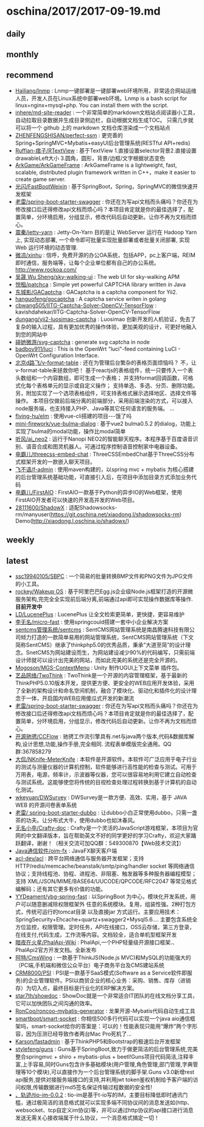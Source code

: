 # oschina/2017/2017-09-19.md



## daily



## monthly



## recommend

- [Hailiang/lnmp](http://git.oschina.net/hehl/lnmp) : Lnmp一键部署是一键部署web环境所用，非常适合网站运维人员，开发人员在Linux系统中部署web环境。Lnmp is a bash script for linux+nginx+mysql+php. You can install them with the script.
- [inhere/md-site-reader](http://git.oschina.net/inhere/md-site-reader) : 一个非常简单的markdown文档站点阅读器小工具，自动拉取目录数据并生成目录侧边栏，自动根据文档生成TOC。 只需几步就可以将一个 github 上的 markdown 文档仓库渲染成一个文档站点
- [ZHENFENGSHISAN/perfect-ssm](http://git.oschina.net/zhenfeng13/perfect-ssm) : 更完善的Spring+SpringMVC+Mybatis+easyUI后台管理系统(RESTful API+redis)
- [Ruffian-痞子/RTextView](http://git.oschina.net/632835821/RTextView) : 基于TextView 1.直接设置selector背景2.直接设置drawableLeft大小 3.圆角，圆形，背景/边框/文字根据状态变色
- [ArkGame/ArkGameFrame](http://git.oschina.net/ArkGame/ArkGameFrame) : ArkGameFrame is a lightweight, fast, scalable, distributed plugin framework written in C++，make it easier to create game server.
- [光闪/FastBootWeixin](http://git.oschina.net/kingshine/FastBootWeixin) : 基于SpringBoot，Spring，SpringMVC的微信快速开发框架
- [老雷/spring-boot-starter-swagger](http://git.oschina.net/reger/spring-boot-starter-swagger) : 你还在为写api文档而头痛吗？你还在为修改接口后还得修改api文档而烦心吗？本项目肯定就是你的最佳选择了，配置简单，分环境启用，分组显示，修改代码后自动更新。让你不再为文档而烦心。
- [震秦/jetty-yarn](http://git.oschina.net/zhzhenqin/jetty-yarn) : Jetty-On-Yarn 目的是让 WebServer 运行在 Hadoop Yarn上, 实现动态部署, 一个命令即可批量实现批量部署或者批量关闭部署, 实现Web 运行环境的动态管理.
- [微凉/xinhu](http://git.oschina.net/eshophp/xinhu) : 信呼，免费开源的办公OA系统，包括APP，pc上客户端，REIM即时通信，服务端等，让每个企业单位都有自己的办公系统。 http://www.rockoa.com/
- [吴晟 Wu Sheng/sky-walking-ui](http://git.oschina.net/wu-sheng/sky-walking-ui) : The web UI for sky-walking APM
- [悦租/patchca](http://git.oschina.net/yuezhu365/patchca) : Simple yet powerful CAPTCHA library written in Java
- [东城影/GACaptcha](http://git.oschina.net/zhyun/GACaptcha) : GACaptcha is a captcha component for Yii2.
- [hanguofeng/gocaptcha](http://git.oschina.net/hanguofeng/gocaptcha) : A captcha service writen in golang
- [cbwang505/IITG-Captcha-Solver-OpenCV-TensorFlow](http://git.oschina.net/cbwang505/IITG-Captcha-Solver-OpenCV-TensorFlow) : kavishdahekar/IITG-Captcha-Solver-OpenCV-TensorFlow
- [dungang/yii2-luosimao-captcha](http://git.oschina.net/dungang/yii2-luosimao-captcha) : Luosimao 创新开发的人机验证，免去了复杂的输入过程，具有更加优秀的操作体验，更加美观的设计，可更好地融入到您的网站中
- [碰她微游/svg-captcha](http://git.oschina.net/viyo/svg-captcha) : generate svg captcha in node
- [badboy911/luci](http://git.oschina.net/badboy911/luci) : This is the OpenWrt "luci"-feed containing LuCI - OpenWrt Configuration Interface.
- [北京d路飞/v-format-table](http://git.oschina.net/iflegend/v-format-table) : 还在为管理后台繁杂的表格页面烦恼吗？ 不，让v-format-table来拯救你吧！ 基于reactjs的表格组件，统一只要传入一个表头数组和一个内容数组，即可生成一个表格； 并支持format回调函数，可格式化每个表格单元的显示或自定义操作； 支持单选、多选、分页、删除功能。 另，附加实现了一个选项表格组件，可支持表格式展示选择地区、选择文件等操作。 本项目仅做前后端分离的前端部分，采用前端渲染的方式，可以接入node服务端，也支持接入PHP、Java等其它任何语言的服务端。 ...
- [flying-hu/elm](http://git.oschina.net/flying-hu/elm) : 使用vue-cli搭建的项目---饿了吗
- [mini-firework/vue-bulma-dialog](http://git.oschina.net/mini-firework/vue-bulma-dialog) : 基于vue2 bulma0.5.2 的dialog，功能上实现了bulma的modal功能，操作比modal简单
- [听风/ai_neo2](http://git.oschina.net/sysche/ai_neo2) : 运行于Nanopi NEO2的智能聊天程序。本程序基于百度语音识别、语音合成和图灵机器人。可通过程序控制语音控制家中电器设备。
- [电霸儿/threecss-embed-chat](http://git.oschina.net/dianbaer/threecss-embed-chat) : ThreeCSSEmbedChat基于ThreeCSS分布式框架开发的一款嵌入聊天项目。
- [飞不语/f-admin](http://git.oschina.net/dtf/f-admin) : 使用maven构建的，以spring mvc + mybatis 为核心搭建的后台管理系统基础功能，可直接引入后，在项目中添加目录方式添加业务代码
- [电霸儿/FirstAIO](http://git.oschina.net/dianbaer/firstaio) : FirstAIO一款基于Python的异步IO的Web框架，使用FirstAIO开发者可以快速的开发高并发的Web项目。
- [28111600/ShadowX](http://git.oschina.net/xiaodong.l/ShadowX) : 适配Shadowsocks-rm/manyuser(https://git.oschina.net/xiaodong.l/shadowsocks-rm) Demo(http://xiaodong.l.oschina.io/shadowx/)


## weekly



## latest

- [ssc19940105/SBPC](http://git.oschina.net/ssc19940105/SBPC) : 一个简易的批量转换BMP文件和PNG文件为JPG文件的小工具。
- [rockey/Wakeup OS](http://git.oschina.net/newcomein/Wakeup-OS) : 基于阿里巴巴Egg.js企业级Node.js框架打造的开源微服务架构,完完全全实现前后端分离,前端通过api即可实现操作数据库等操作. **目前开发中**
- [LD/LucenePlus](http://git.oschina.net/Myzhang/luceneplus) : LucenePlus 让全文检索更简单，更快捷，更容易维护
- [李无名/micro-fast](http://git.oschina.net/kklt1996/micro-fast) : 使用springcould搭建一套中小企业解决方案
- [sentcms管理系统/sentcms](http://git.oschina.net/sentcms/sentcms) : SentCMS网站管理系统是南昌腾速科技有限公司倾力打造的一款简单易用的网站管理系统，SentCMS网站管理系统（下文简称SentCMS）继承了thinkphp5.0的优秀品质，秉承“大道至简”的设计理念。SnetCMS为网站建设而生，为网站建设减少90%的代码编写，只需前端设计师就可以设计出完美的网站，而如此完美的系统还是完全开源的。
- [Mogoson/MGS-ContextMenu](http://git.oschina.net/Mogoson/mgs-contextmenu) : Unity 制作UGUI上下文菜单 插件包。
- [艺品网络/TwoThink](http://git.oschina.net/ypwl/TwoThink) : TwoThink是一个开源的内容管理框架，基于最新的ThinkPHP5.0.10版本开发，提供更方便、更安全的WEB应用开发体验，采用了全新的架构设计和命名空间机制，融合了模块化、驱动化和插件化的设计理念于一体，开启国内WEB应用傻瓜式开发的新潮流
- [老雷/spring-boot-starter-swagger](http://git.oschina.net/reger/spring-boot-starter-swagger) : 你还在为写api文档而头痛吗？你还在为修改接口后还得修改api文档而烦心吗？本项目肯定就是你的最佳选择了，配置简单，分环境启用，分组显示，修改代码后自动更新。让你不再为文档而烦心。
- [开源驰骋/CCFlow](http://git.oschina.net/opencc/ccflow) : 驰骋工作流引擎具有.net与java两个版本,代码&数据库解构,设计思想,功能,操作手册,完全相同. 流程表单模版完全通用。QQ群:367858279
- [大侃/NKnife-MeterKnife](http://git.oschina.net/xknife/meterknife) : 本软件是开源软件。本软件可广泛应用于电子行业的测试与测量仪器的计算机控制，软件能够进行高性能的检查与测试。可用于万用表，电源，频率计，示波器等仪器，您可以很容易地利用它建立自动检查与测试系统。这能够使您将传统的目视检查处理过程转换到基于计算机的自动化测试。
- [wkeyuan/DWSurvey](http://git.oschina.net/wkeyuan/DWSurvey) : DWSurvey是一款方便、高效、实用，基于 JAVA WEB 的开源问卷表单系统
- [老雷/ spring-boot-starter-dubbo](http://git.oschina.net/reger/spring-boot-starter-dubbo) : 让dubbo小白正常使用dubbo，只需一盏茶的功夫。让分布式大牛，使用dubbo也如沐春风。
- [无名小卒/Crafty-doc](http://git.oschina.net/yunzhongyue/craftyjs) : Crafty是一个灵活的JavaScript游戏框架，本项目为官网的中文翻译版本，旨在帮助英文不好的同学更好的学习Crafty，欢迎大家踊跃翻译，谢谢！（相关交流可加QQ群：549300870【Web技术交流】）
- [Java通信软件/oim-fx](http://git.oschina.net/onlysoftware/oim-fx) : JavaFX聊天客户端
- [acl-dev/acl](http://git.oschina.net/acl-dev/acl) : 跨平台网络通信与服务器开发框架；支持 HTTP/redis/memcache/beanstalk/smtp/ping/handler socket 等网络通信协议；支持线程池、协程、进程池、非阻塞、触发器等多种服务器编程模型；支持 XML/JSON/MIME/BASE64/UUCODE/QPCODE/RFC2047 等常见格式编解码；还有其它更多有价值的功能。
- [YYDeament/ybg-spring-fast](http://git.oschina.net/YYDeament/88ybg) : 以SpringBoot 为中心，模块化开发系统，用户可以随意删减除权限框架外 任意的系统模块。复用，组装性强。2种打包方式，传统可运行的tomcat目录 以及直接jar 方式运行。主要应用技术：SpringSecurity+Ehcache+quartz+swagger2+Mysql5.6.... 主要包含系统全方位监控，权限管理。定时任务，API在线接口，OSS云存储，第三方登录，在线支付,代码生成，工作流等内容。文档较全，适合单机型框架开发
- [暗夜在火星/PhalApi-Wiki](http://git.oschina.net/dogstar/phalapi-wiki) : PhalApi,一个PHP轻量级开源接口框架.、PhalApi2官方开发文档。全新发布
- [阿特/CmsWing](http://git.oschina.net/arterli/CmsWing) : 一款基于ThinkJS(Node.js MVC)和MySQL的功能强大的（PC端,手机端和微信公众平台）电子商务平台及CMS建站系统
- [CRM8000/PSI](http://git.oschina.net/crm8000/PSI) : PSI是一款基于SaaS模式(Software as a Service软件即服务)的企业管理软件。PSI以商贸企业的核心业务：采购、销售、库存（进销存）为切入点，最终目标是行业化的ERP解决方案。
- [star7th/showdoc](http://git.oschina.net/star7th/showdoc) : ShowDoc就是一个非常适合IT团队的在线文档分享工具，它可以加快团队之间沟通的效率。
- [RonCoo/roncoo-mybatis-generator](http://git.oschina.net/roncoocom/roncoo-mybatis-generator) : 龙果开源-Mybatis代码自动生成工具
- [smartboot/smart-socket](http://git.oschina.net/smartboot/smart-socket) : 你相信500多行代码可以实现一个java aio通信框架吗，smart-socket给你的答案是：可以的！性能表现只能用“爆炸”两个字形容，因为压测已经导致作者两台Mac Pro死机了...
- [Karson/fastadmin](http://git.oschina.net/karson/fastadmin) : 基于ThinkPHP5和Bootstrap的极速后台开发框架
- [stylefeng/guns](http://git.oschina.net/naan1993/guns) : Guns基于SpringBoot,致力于做更简洁的后台管理系统,完美整合springmvc + shiro + mybatis-plus + beetl!Guns项目代码简洁,注释丰富,上手容易,同时Guns包含许多基础模块(用户管理,角色管理,部门管理,字典管理等10个模块),可以直接作为一个后台管理系统的脚手架.Guns v3.0新增rest api服务,提供对接服务端接口的支持,并利用jwt token鉴权机制给予客户端的访问权限,传输数据进行md5签名保证传输过程数据的安全性!
- [、轨迹/tio-im-0.0.2](http://git.oschina.net/xchao/tio-im) : tio-im是基于t-io写的IM，主要目标降低即时通讯门槛，通过极简洁的消息格式就可以实现多端不同协议间的消息发送如(http、websocket、tcp自定义im协议)等，并可以通过http协议的api接口进行消息发送无需关心接收端属于什么协议，一个消息格式搞定一切！